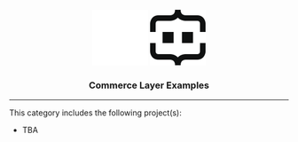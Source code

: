<div align="center">

![Commerce Layer Logo](/.assets/cl-light.svg#gh-dark-mode-only)
![Commerce Layer Logo](/.assets/cl-dark.svg#gh-light-mode-only)

<h3>Commerce Layer Examples</h3>

</div>

---

This category includes the following project(s):

- TBA
